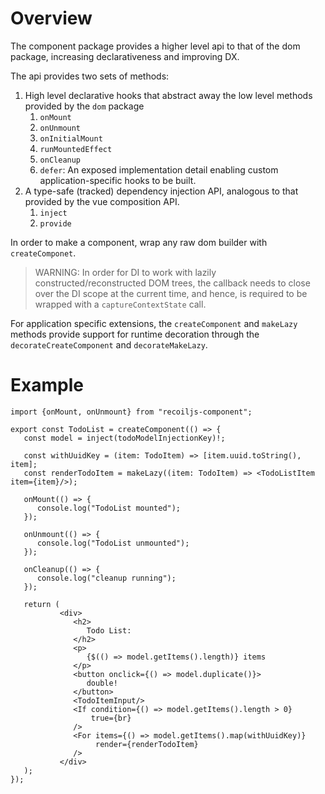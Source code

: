 # Overview

The component package provides a higher level api to that of the dom package, increasing declarativeness and improving DX.  

The api provides two sets of methods:
1. High level declarative hooks that abstract away the low level methods provided by the `dom` package
    1. `onMount`
    2. `onUnmount`
    3. `onInitialMount`
    4. `runMountedEffect`
    5. `onCleanup`
    6. `defer`: An exposed implementation detail enabling custom application-specific hooks to be built.
2. A type-safe (tracked) dependency injection API, analogous to that provided by the vue composition API.
    1. `inject`
    2. `provide`

In order to make a component, wrap any raw dom builder with `createComponet`.  

> WARNING: In order for DI to work with lazily constructed/reconstructed DOM trees, the callback needs to close over the DI scope at the current time, and hence, is required to be wrapped with a `captureContextState` call.

For application specific extensions, the `createComponent` and `makeLazy` methods provide support for runtime decoration through the `decorateCreateComponent` and `decorateMakeLazy`.

# Example

```tsx
import {onMount, onUnmount} from "recoiljs-component";

export const TodoList = createComponent(() => {
   const model = inject(todoModelInjectionKey)!;

   const withUuidKey = (item: TodoItem) => [item.uuid.toString(), item];
   const renderTodoItem = makeLazy((item: TodoItem) => <TodoListItem item={item}/>);

   onMount(() => {
      console.log("TodoList mounted");
   });

   onUnmount(() => {
      console.log("TodoList unmounted");
   });

   onCleanup(() => {
      console.log("cleanup running");
   });

   return (
           <div>
              <h2>
                 Todo List:
              </h2>
              <p>
                 {$(() => model.getItems().length)} items
              </p>
              <button onclick={() => model.duplicate()}>
                 double!
              </button>
              <TodoItemInput/>
              <If condition={() => model.getItems().length > 0}
                  true={br}
              />
              <For items={() => model.getItems().map(withUuidKey)}
                   render={renderTodoItem}
              />
           </div>
   );
});

```
